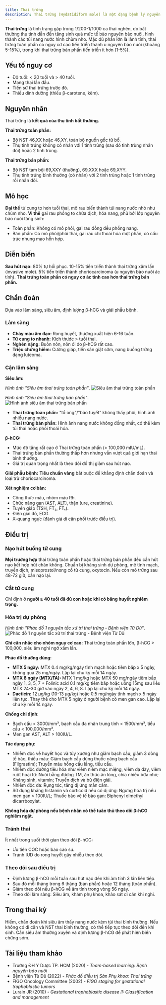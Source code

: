 ```yaml
---
title: Thai trứng
description: Thai trứng (Hydatidiform mole) là một dạng bệnh lý nguyên bào nuôi thai kỳ, đặc trưng bởi sự tăng sinh bất thường của các gai rau (nhau) với biến đổi nang nước, không có hoặc chỉ có phôi thai thoái hóa.
---
```


**Thai trứng** là tình trạng gặp trong 1/200-1/1000 ca thai nghén, do bất thường thụ tinh dẫn đến tăng sinh quá mức tế bào nguyên bào nuôi, hình thành các túi nang nước hình chùm nho. Mặc dù phần lớn là lành tính, thai trứng toàn phần có nguy cơ cao tiến triển thành u nguyên bào nuôi (khoảng 5-15%), trong khi thai trứng bán phần tiến triển ít hơn (1-5%).

## Yếu tố nguy cơ

- Độ tuổi: < 20 tuổi và > 40 tuổi.
- Mang thai lần đầu.
- Tiền sử thai trứng trước đó.
- Thiếu dinh dưỡng (thiếu β-carotene, kẽm).

## Nguyên nhân

Thai trứng là **kết quả của thụ tinh bất thường.**

**Thai trứng toàn phần:**

- Bộ NST 46,XX hoặc 46,XY, toàn bộ nguồn gốc từ bố.
- Thụ tinh trứng không có nhân với 1 tinh trùng (sau đó tinh trùng nhân đôi) hoặc 2 tinh trùng.

**Thai trứng bán phần:**

- Bộ NST tam bội 69,XXY (thường), 69,XXX hoặc 69,XYY.
- Thụ tinh trứng bình thường (có nhân) với 2 tinh trùng hoặc 1 tinh trùng rồi nhân đôi.

## Mô học

**Đại thể** tử cung to hơn tuổi thai, mô rau biến thành túi nang nước nhỏ như chùm nho. **Vi thể** gai rau phồng to chứa dịch, hóa nang, phủ bởi lớp nguyên bào nuôi tăng sinh:

- Toàn phần: Không có mô phôi, gai rau đồng đều phồng nang.
- Bán phần: Có mô phôi/phôi thai, gai rau chỉ thoái hóa một phần, có cấu trúc nhung mao hỗn hợp.

## Diễn biến

**Sau hút nạo:** 80% tự hồi phục. 10-15% tiến triển thành thai trứng xâm lấn (invasive mole). 5% tiến triển thành choriocarcinoma (u nguyên bào nuôi ác tính). **Thai trứng toàn phần có nguy cơ ác tính cao hơn thai trứng bán phần.**

## Chẩn đoán

Dựa vào lâm sàng, siêu âm, định lượng β-hCG và giải phẫu bệnh.

### Lâm sàng

- **Chảy máu âm đạo:** Rong huyết, thường xuất hiện 6-16 tuần.
- **Tử cung to nhanh:** Kích thước > tuổi thai.
- **Nghén nặng:** Buồn nôn, nôn ói do β-hCG rất cao.
- **Triệu chứng hiếm:** Cường giáp, tiền sản giật sớm, nang buồng trứng dạng luteoma.

### Cận lâm sàng

**Siêu âm:**

_Hình ảnh "Siêu âm thai trứng toàn phần"_.
![Siêu âm thai trứng toàn phần](./_images/hinh-anh-sieu-am-thai-trung-toan-phan.png)

_Hình ảnh "Siêu âm thai trứng bán phần"_.
![Hình ảnh siêu âm thai trứng bán phần](./_images/hinh-anh-sieu-am-thai-trung-ban-phan.png)

- **Thai trứng toàn phần:** "tổ ong"/"bão tuyết" không thấy phôi, hình ảnh nhiều nang nước.
- **Thai trứng bán phần:** Hình ảnh nang nước không đồng nhất, có thể kèm túi thai hoặc phôi thoái hóa.

**β-hCG:**

- Mức độ tăng rất cao ở Thai trứng toàn phần (> 100,000 mIU/mL).
- Thai trứng bán phần thường thấp hơn nhưng vẫn vượt quá giới hạn thai bình thường.
- Giá trị quan trọng nhất là theo dõi đồ thị giảm sau hút nạo.

**Giải phẫu bệnh:** **Tiêu chuẩn vàng** bắt buộc để khẳng định chẩn đoán và loại trừ choriocarcinoma.

**Xét nghiệm cơ bản:**

- Công thức máu, nhóm máu Rh.
- Chức năng gan (AST, ALT), thận (ure, creatinine).
- Tuyến giáp (TSH, FT₃, FT₄).
- Điện giải đồ, ECG.
- X-quang ngực (đánh giá di căn phổi trước điều trị).

## Điều trị

### Nạo hút buồng tử cung

**Mọi trường hợp** thai trứng toàn phần hoặc thai trứng bán phần đều cần hút nạo kết hợp hút chân không. Chuẩn bị kháng sinh dự phòng, mê tĩnh mạch, truyền dịch, misoprostol/nong cổ tử cung, oxytocin. Nếu còn mô trứng sau 48-72 giờ, cần nạo lại.

### Cắt tử cung

Chỉ định ở **người ≥ 40 tuổi đã đủ con hoặc khi có băng huyết nghiêm trọng.**

### Hóa trị dự phòng

_Hình ảnh "Phác đồ 1 nguyên tắc xử trí thai trứng - Bệnh viện Từ Dũ"_.
![Phác đồ 1 nguyên tắc xử trí thai trứng - Bệnh viện Từ Dũ](./_images/tu-du-phac-do-1-nguyen-tac-xu-tri-thai-trung.png)

**Chỉ cân nhắc cho nhóm nguy cơ cao:** Thai trứng toàn phần lớn, β-hCG > 100,000, siêu âm nghi ngờ xâm lấn.

**Phác đồ thường dùng:**

- **MTX 5 ngày:** MTX 0.4 mg/kg/ngày tĩnh mạch hoặc tiêm bắp x 5 ngày, không quá 25 mg/ngày. Lặp lại chu kỳ mỗi 14 ngày.
- **MTX 8 ngày (MTX/FA):** MTX 1 mg/kg hoặc MTX 50 mg/ngày tiêm bắp ngày 1, 3, 5, 7 + Folinic acid 0.1 mg/kg tiêm bắp hoặc uống 15mg sau liều MTX 24-30 giờ vào ngày 2, 4, 6, 8. Lặp lại chu kỳ mỗi 14 ngày.
- **Dacticin:** 12 µg/kg (10-13 µg/kg) hoặc 0.5 mg/ngày tĩnh mạch x 5 ngày liên tục. Thay thế cho MTX 5 ngày ở người bệnh có men gan cao. Lặp lại chu kỳ mỗi 14 ngày.

**Chống chỉ định:**

- Bạch cầu < 3000/mm³, bạch cầu đa nhân trung tính < 1500/mm³, tiểu cầu < 100,000/mm³.
- Men gan AST, ALT > 100IU/L.

**Tác dụng phụ:**

- Nhiễm độc về huyết học và tủy xương như giảm bạch cầu, giảm 3 dòng tế bào, thiếu máu: Giảm bạch cầu dùng thuốc nâng bạch cầu (Filgrastim); Truyền máu hồng cầu lắng, tiểu cầu.
- Nhiễm độc đường tiêu hóa như viêm niêm mạc miệng, viêm dạ dày, viêm ruột hoại tử: Nuôi bằng đường TM, ăn thức ăn lỏng, chia nhiều bữa nhỏ; Kháng sinh, vitamin; Truyền dịch và bù điện giải.
- Nhiễm độc da: Rụng tóc, tăng dị ứng mẫn cảm.
- Sử dụng kháng histamin và corticoid nếu có dị ứng: Ngưng hóa trị nếu men gan > 100IU/L; Thuốc bảo vệ tế bào gan: Biphenyl dimethyl dicarrboxylat.

**Không hóa dự phòng nếu bệnh nhân có thể tuân thủ theo dõi β-hCG nghiêm ngặt.**

### Tránh thai

Ít nhất trong suốt thời gian theo dõi β-hCG:

- Ưu tiên COC hoặc bao cao su.
- Tránh IUD do rong huyết gây nhiễu theo dõi.

### Theo dõi sau điều trị

- Định lượng β-hCG mỗi tuần sau hút nạo đến khi âm tính 3 lần liên tiếp.
- Sau đó mỗi tháng trong 6 tháng (bán phần) hoặc 12 tháng (toàn phần).
- Giảm theo dõi nếu β-hCG về âm tính trong vòng 56 ngày.
- Theo dõi lâm sàng: Siêu âm, khám phụ khoa, khảo sát di căn khi nghi.

## Trong thai kỳ

Hiếm, chẩn đoán khi siêu âm thấy nang nước kèm túi thai bình thường. Nếu không có di căn và NST thai bình thường, có thể tiếp tục theo dõi đến khi sinh. Cần siêu âm thường xuyên và định lượng β-hCG để phát hiện biến chứng sớm.

## Tài liệu tham khảo

- Trường ĐH Y Dược TP. HCM (2020) - _Team-based learning: Bệnh nguyên bào nuôi_
- Bệnh viện Từ Dũ (2022) - _Phác đồ điều trị Sản Phụ khoa: Thai trứng_
- FIGO Oncology Committee (2002) - _FIGO staging for gestational trophoblastic tumors_
- Lurain JR (2010) - _Gestational trophoblastic disease II: Classification and management_
